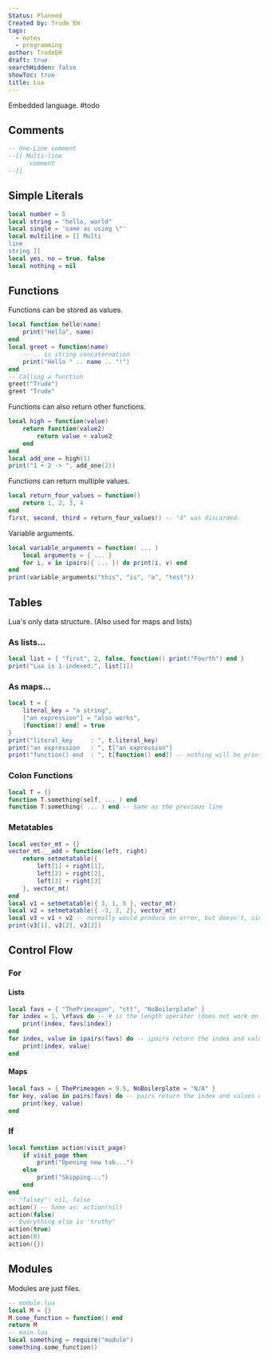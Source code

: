 ```yaml
---
Status: Planned
Created by: Trude EH
tags:
  - notes
  - programming
author: TrudeEH
draft: true
searchHidden: false
showToc: true
title: Lua
---
```

Embedded language.
  #todo 

## Comments

```Lua
-- One-Line comment
--[[ Multi-line
      comment
--]]
```

## Simple Literals

```Lua
local number = 5
local string = "hello, world"
local single = 'same as using \"'
local multiline = [[ Multi
line
string ]]
local yes, no = true, false
local nothing = nil
```

## Functions

Functions can be stored as values.

```Lua
local function hello(name)
	print("Hello", name)
end
local greet = function(name)
	-- .. is string concaternation
	print("Hello " .. name .. "!")
end
-- Calling a function
greet("Trude")
greet "Trude"
```

Functions can also return other functions.

```Lua
local high = function(value)
	return function(value2)
		return value + value2
	end
end
local add_one = high(1)
print("1 + 2 -> ", add_one(2))
```

Functions can return multiple values.

```Lua
local return_four_values = function()
	return 1, 2, 3, 4
end
first, second, third = return_four_values() -- "4" was discarded.
```

Variable arguments.

```Lua
local variable_arguments = function( ... )
	local arguments = { ... }
	for i, v in ipairs({ ... }) do print(i, v) end
end
print(variable_arguments("this", "is", "a", "test"))
```

## Tables

Lua's only data structure. (Also used for maps and lists)

### As lists…

```Lua
local list = { "first", 2, false, function() print("Fourth") end }
print("Lua is 1-indexed:", list[1])
```

### As maps…

```Lua
local t = {
	literal_key = "a string",
	["an expression"] = "also works",
	[function() end] = true
}
print("literal_key     : ", t.literal_key)
print("an expression   : ", t["an expression"]
print("function() end  : ", t[function() end]) -- nothing will be printed here, because each function definition points to a different memory address.
```

### Colon Functions

```Lua
local T = {}
function T.something(self, ... ) end
function T:something( ... ) end -- Same as the previous line
```

### Metatables

```Lua
local vector_mt = {}
vector_mt.__add = function(left, right)
	return setmetatable({
		left[1] + right[1],
		left[2] + right[2],
		left[3] + right[3]
	}, vector_mt)
end
local v1 = setmetatable({ 3, 1, 5 }, vector_mt)
local v2 = setmetatable({ -3, 2, 2}, vector_mt)
local v3 = v1 + v2 -- normally would produce an error, but doesn't, since the __add keyword was used.
print(v3[1], v3[2], v3[3])
```

## Control Flow

### For

#### Lists

```Lua
local favs = { "ThePrimeagen", "ctt", "NoBoilerplate" }
for index = 1, \#favs do -- # is the length operator (does not work on maps!)
	print(index, favs[index])
end
for index, value in ipairs(favs) do -- ipairs return the index and values of that index
	print(index, value)
end
```

#### Maps

```Lua
local favs = { ThePrimeagen = 9.5, NoBoilerplate = "N/A" }
for key, value in pairs(favs) do -- pairs return the index and values of that key
	print(key, value)
end
```

### If

```Lua
local function action(visit_page)
	if visit_page then
		print("Opening new tab...")
	else
		print("Skipping...")
	end
end
-- "falsey": nil, false
action() -- Same as: action(nil)
action(false)
-- Everything else is "truthy"
action(true)
action(0)
action({})
```

## Modules

Modules are just files.

```Lua
-- module.lua
local M = {}
M.some_function = function() end
return M
-- main.lua
local something = require("module")
something.some_function()
```
